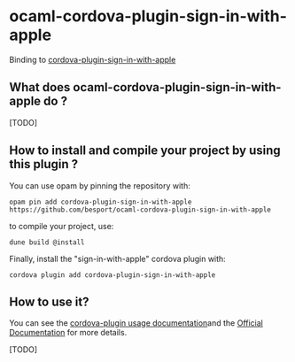 # ocaml-cordova-plugin-sign-in-with-apple

Binding to [cordova-plugin-sign-in-with-apple](https://github.com/twogate/cordova-plugin-sign-in-with-apple)

## What does ocaml-cordova-plugin-sign-in-with-apple do ?

[TODO]

## How to install and compile your project by using this plugin ?

You can use opam by pinning the repository with:
```Shell
opam pin add cordova-plugin-sign-in-with-apple https://github.com/besport/ocaml-cordova-plugin-sign-in-with-apple
```

to compile your project, use:
```Shell
dune build @install
```

Finally, install the "sign-in-with-apple" cordova plugin with:
```Shell
cordova plugin add cordova-plugin-sign-in-with-apple
```


## How to use it?

You can see the [cordova-plugin usage
documentation](https://github.com/twogate/cordova-plugin-sign-in-with-apple#usage)and
the [Official
Documentation](https://www.notion.so/Documentation-of-cordova-plugin-sign-in-with-apple-7a8022b3452246d3b8ea6cfb136140c1)
for more details.

[TODO]
